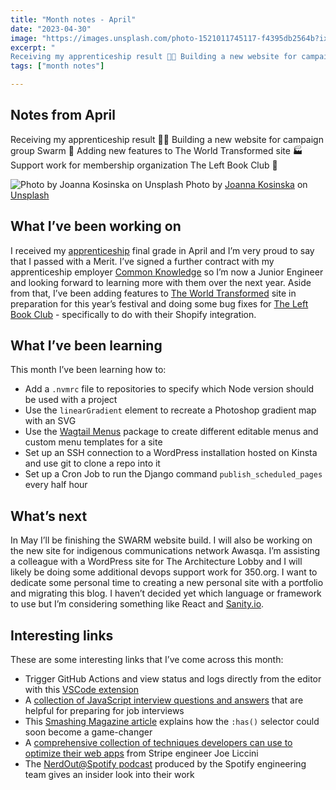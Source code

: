 ```yaml
---
title: "Month notes - April"
date: "2023-04-30"
image: "https://images.unsplash.com/photo-1521011745117-f4395db2564b?ixlib=rb-4.0.3&ixid=MnwxMjA3fDB8MHxwaG90by1wYWdlfHx8fGVufDB8fHx8&auto=format&fit=crop&w=1769&q=80"
excerpt: "
Receiving my apprenticeship result 👩‍🎓 Building a new website for campaign group Swarm 🐝 Adding new features to The World Transformed site 🏭 Support work for membership organization The Left Book Club 📕"
tags: ["month notes"]

---
```


<article>

<h1>Notes from April</h1>

<p>Receiving my apprenticeship result 👩‍🎓 Building a new website for campaign group Swarm 🐝 Adding new features to The World Transformed site 🏭 Support work for membership organization The Left Book Club 📕</p>

<img src="https://images.unsplash.com/photo-1521011745117-f4395db2564b?ixlib=rb-4.0.3&ixid=MnwxMjA3fDB8MHxwaG90by1wYWdlfHx8fGVufDB8fHx8&auto=format&fit=crop&w=1769&q=80" alt="Photo by Joanna Kosinska on Unsplash">
Photo by <a href="https://unsplash.com/@joannakosinska?utm_source=unsplash&utm_medium=referral&utm_content=creditCopyText">Joanna Kosinska</a> on <a href="https://unsplash.com/photos/AftsBzZKK20?utm_source=unsplash&utm_medium=referral&utm_content=creditCopyText">Unsplash</a>

<h2> What I’ve been working on </h2>

<p>I received my <a href="https://findapprenticeshiptraining.apprenticeships.education.gov.uk/courses/2">apprenticeship</a> final grade in April and I’m very proud to say that I passed with a Merit. I’ve signed a further contract with my apprenticeship employer <a href="https://commonknowledge.coop/">Common Knowledge</a> so I’m now a Junior Engineer and looking forward to learning more with them over the next year.
Aside from that, I’ve been adding features to <a href="https://theworldtransformed.org/">The World Transformed</a> site in preparation for this year’s festival and doing some bug fixes for <a href="https://leftbookclub.com/">The Left Book Club</a> - specifically to do with their Shopify integration.</p>

<h2> What I’ve been learning </h2>

<p>This month I’ve been learning how to:</p>

<ul>
  <li>Add a <code>.nvmrc</code> file to repositories to specify which Node version should be used with a project</li>
  <li>Use the <code>linearGradient</code> element to recreate a Photoshop gradient map with an SVG</li>
  <li>Use the <a href="https://wagtailmenus.readthedocs.io/en/stable/index.html">Wagtail Menus</a> package to create different editable menus and custom menu templates for a site</li>
  <li>Set up an SSH connection to a WordPress installation hosted on Kinsta and use git to clone a repo into it</li>
  <li>Set up a Cron Job to run the Django command <code>publish_scheduled_pages</code> every half hour</li>
</ul>

<h2> What’s next </h2>

<p>In May I’ll be finishing the SWARM website build. I will also be working on the new site for indigenous communications network Awasqa. I’m assisting a colleague with a WordPress site for The Architecture Lobby and I will likely be doing some additional devops support work for 350.org. I want to dedicate some personal time to creating a new personal site with a portfolio and migrating this blog. I haven’t decided yet which language or framework to use but I’m considering something like React and <a href="https://www.sanity.io/">Sanity.io</a>.</p>

<h2> Interesting links </h2>

<p>These are some interesting links that I’ve come across this month:</p>

<ul>
  <li>Trigger GitHub Actions and view status and logs directly from the editor with this <a href="https://marketplace.visualstudio.com/items?itemName=github.vscode-github-actions">VSCode extension</a></li>
  <li>A <a href="https://github.com/sudheerj/javascript-interview-questions">collection of JavaScript interview questions and answers</a> that are helpful for preparing for job interviews</li>
  <li>This <a href="https://www.smashingmagazine.com/2023/01/level-up-css-skills-has-selector">Smashing Magazine article</a> explains how the <code>:has()</code> selector could soon become a game-changer</li>
  <li>A <a href="https://www.webperf.tips/">comprehensive collection of techniques developers can use to optimize their web apps</a> from Stripe engineer Joe Liccini</li>
  <li>The <a href="https://open.spotify.com/show/5eXZwvvxt3K2dxha3BSaAe">NerdOut@Spotify podcast</a> produced by the Spotify engineering team gives an insider look into their work</li>
</ul>

</article>
